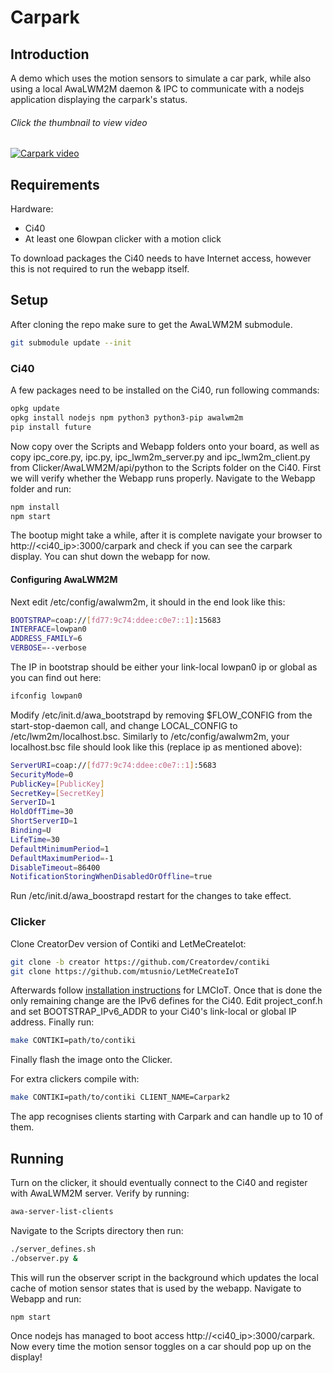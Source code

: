 # Carpark

## Introduction

A demo which uses the motion sensors to simulate a car park, while also using a local AwaLWM2M daemon & IPC to communicate with a nodejs application displaying the carpark's status.

###### Click the thumbnail to view video
[![Carpark video](http://img.youtube.com/vi/HeCg7sNAau4/0.jpg)](http://www.youtube.com/watch?v=HeCg7sNAau4 "Carpark demo")

## Requirements

Hardware:
- Ci40
- At least one 6lowpan clicker with a motion click

To download packages the Ci40 needs to have Internet access, however this is not required to run the webapp itself.

## Setup

After cloning the repo make sure to get the AwaLWM2M submodule.

```sh
git submodule update --init
```

### Ci40

A few packages need to be installed on the Ci40, run following commands:

```sh
opkg update
opkg install nodejs npm python3 python3-pip awalwm2m
pip install future
```

Now copy over the Scripts and Webapp folders onto your board, as well as copy ipc_core.py, ipc.py, ipc_lwm2m_server.py and ipc_lwm2m_client.py from Clicker/AwaLWM2M/api/python to the Scripts folder on the Ci40. First we will verify whether the Webapp runs properly. Navigate to the Webapp folder and run:

```sh
npm install
npm start
```

The bootup might take a while, after it is complete navigate your browser to http://\<ci40_ip\>:3000/carpark and check if you can see the carpark display. You can shut down the webapp for now.

#### Configuring AwaLWM2M

Next edit /etc/config/awalwm2m, it should in the end look like this:

```sh
BOOTSTRAP=coap://[fd77:9c74:ddee:c0e7::1]:15683
INTERFACE=lowpan0
ADDRESS_FAMILY=6
VERBOSE=--verbose
```

The IP in bootstrap should be either your link-local lowpan0 ip or global as you can find out here:

```sh
ifconfig lowpan0
```

Modify /etc/init.d/awa_bootstrapd by removing $FLOW_CONFIG from the start-stop-daemon call, and change LOCAL_CONFIG to /etc/lwm2m/localhost.bsc. Similarly to /etc/config/awalwm2m, your localhost.bsc file should look like this (replace ip as mentioned above):

```sh
ServerURI=coap://[fd77:9c74:ddee:c0e7::1]:5683
SecurityMode=0
PublicKey=[PublicKey]
SecretKey=[SecretKey]
ServerID=1
HoldOffTime=30
ShortServerID=1
Binding=U
LifeTime=30
DefaultMinimumPeriod=1
DefaultMaximumPeriod=-1
DisableTimeout=86400
NotificationStoringWhenDisabledOrOffline=true
```

Run /etc/init.d/awa_boostrapd restart for the changes to take effect.

### Clicker

Clone CreatorDev version of Contiki and LetMeCreateIot:

```sh
git clone -b creator https://github.com/Creatordev/contiki
git clone https://github.com/mtusnio/LetMeCreateIoT
```

Afterwards follow [installation instructions](https://github.com/mtusnio/LetMeCreateIoT#installation) for LMCIoT. Once that is done the only remaining change are the IPv6 defines for the Ci40. Edit project_conf.h and set BOOTSTRAP_IPv6_ADDR to your Ci40's link-local or global IP address. Finally run:

```sh
make CONTIKI=path/to/contiki
```

Finally flash the image onto the Clicker.

For extra clickers compile with:
```sh
make CONTIKI=path/to/contiki CLIENT_NAME=Carpark2
```

The app recognises clients starting with Carpark and can handle up to 10 of them.

## Running

Turn on the clicker, it should eventually connect to the Ci40 and register with AwaLWM2M server. Verify by running:

```sh
awa-server-list-clients
```

Navigate to the Scripts directory then run:

```sh
./server_defines.sh
./observer.py &
```

This will run the observer script in the background which updates the local cache of motion sensor states that is used by the webapp. Navigate to Webapp and run:

```sh
npm start
```

Once nodejs has managed to boot access http://\<ci40_ip\>:3000/carpark. Now every time the motion sensor toggles on a car should pop up on the display!

